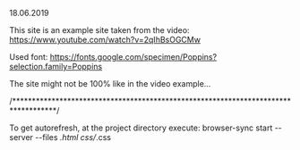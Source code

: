 18.06.2019  


This site is an example site taken from the video: https://www.youtube.com/watch?v=2qIhBsOGCMw

Used font: https://fonts.google.com/specimen/Poppins?selection.family=Poppins

The site might not be 100% like in the video example...

/***********************************************************************************/

To get autorefresh, at the project directory execute:
	browser-sync start --server --files *.html css/*.css
